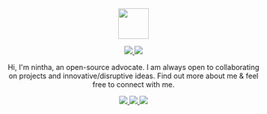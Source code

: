 <div align="center">
  <a href="https://github.com/nintha">
    <img width="60" height="60" src="https://avatars3.githubusercontent.com/u/22030293?s=460&u=6aed8d3229553ec6e00d1f8a684df0cd4d4a9abd&v=4" />
  </a>
  <br>
  <p>
  	<a href="https://github.com/nintha">
  	  <img src="https://img.shields.io/github/followers/nintha.svg?lable=GitHub&style=social">
  	</a>
  	<a href="https://github.com/nintha">
  	  <img src="https://visitor-badge.laobi.icu/badge?page_id=nintha.nintha">
  	</a>
  </p>
  <p>Hi, I'm nintha, an open-source advocate. I am always open to collaborating on projects and innovative/disruptive ideas. Find out more about me & feel free to connect with me.</p>
  <p>
    <a href="https://github.com/nintha">
      <img src="https://github-readme-stats.vercel.app/api?username=nintha&show_icons=true&hide_border=true" />
      <img src="https://github-readme-stats.vercel.app/api/top-langs/?username=nintha&hide_border=true&layout=compact&langs_count=6&exclude_repo=nintha.github.io" />
      <img src="https://github-profile-trophy.vercel.app/?username=nintha" />
    </a>
</div>

